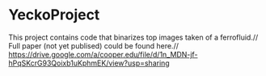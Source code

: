 # YeckoProject

This project contains code that binarizes top images taken of a ferrofluid.//
Full paper (not yet publised) could be found here.//
https://drive.google.com/a/cooper.edu/file/d/1n_MDN-jf-hPqSKcrG93Qoixb1uKphmEK/view?usp=sharing
